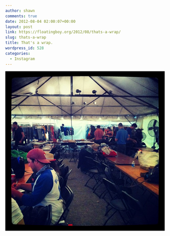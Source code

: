 ```yaml
---
author: shawn
comments: true
date: 2012-08-04 02:00:07+00:00
layout: post
link: https://floatingboy.org/2012/08/thats-a-wrap/
slug: thats-a-wrap
title: That's a wrap.
wordpress_id: 528
categories:
  - Instagram
---
```


![That's a wrap.](/assets/media/2012/08/f29313c6ddc011e1923f22000a1e8803_7.jpg)
